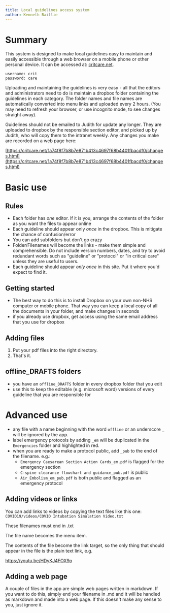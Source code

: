 ```yaml
---
title: Local guidelines access system
author: Kenneth Baillie
---
```


# Summary


This system is designed to make local guidelines easy to maintain and easily accessible through a web browser on a mobile phone or other personal device. It can be accessed at: [critcare.net](https://critcare.net).

```
username: crit
password: care
```

Uploading and maintaining the guidelines is very easy - all that the editors and administrators need to do is maintain a dropbox folder containing the guidelines in each category. The folder names and file names are automatically converted into menu links and uploaded every 2 hours. (You may need to refresh your browser, or use incognito mode, to see changes straight away).

Guidelines should not be emailed to Judith for update any longer. They are uploaded to dropbox by the responsible section editor, and picked up by Judith, who will copy them to the intranet weekly. Any changes you make are recorded on a web page here:

[https://critcare.net/1a74f8f7b8b7e871b413c4697f68b4401fbacdf0/changes.html](https://critcare.net/1a74f8f7b8b7e871b413c4697f68b4401fbacdf0/changes.html)

# Basic use

## Rules

- Each folder has *one* editor. If it is you, arrange the contents of the folder as you want the files to appear online
- Each guideline should appear only *once* in the dropbox. This is mitigate the chance of confusion/error
- You can add subfolders but don't go crazy
- Folder/Filenames will become the links - make them simple and comprehensible. Do not include version numbers, dates, and try to avoid redundant words such as "guideline" or "protocol" or "in critical care" unless they are useful to users.
- Each guideline should appear *only once* in this site. Put it where you'd expect to find it.

## Getting started

- The best way to do this is to install Dropbox on your own non-NHS computer or mobile phone. That way you can keep a local copy of all the documents in your folder, and make changes in seconds
- if you already use dropbox, get access using the same email address that you use for dropbox

## Adding files

1. Put your pdf files into the right directory. 
2. That's it.

## offline_DRAFTS folders

- you have an `offline_DRAFTS` folder in every dropbox folder that you edit
- use this to keep the editable (e.g. microsoft word) versions of every guideline that you are responsible for

# Advanced use

- any file with a name beginning with the word `offline` or an underscore `_` will be ignored by the app.
- label emergency protocols by adding `_em` will be duplicated in the `Emergencies` folder and highlighted in red.
- when you are ready to make a protocol public, add `_pub` to the end of the filename. e.g.:
	- `Emergency Caesarean Section Action Cards_em.pdf` is flagged for the emergency section
	- `C-spine clearance flowchart and guidance_pub.pdf` is public
	- `Air_Embolism_em_pub.pdf` is both public and flagged as an emergency protocol

## Adding videos or links

You can add links to videos by copying the text files like this one: `COVID19/videos/COVID Intubation Simulation Video.txt`

These filenames must end in .txt

The file name becomes the menu item.

The contents of the file become the link target, so the only thing that should appear in the file is the plain text link, e.g.

https://youtu.be/HDyKJ4FOX9o


## Adding a web page

A couple of files in the app are simple web pages written in markdown. If you want to do this, simply end your filename in .md and it will be handled as markdown and made into a web page. If this doesn't make any sense to you, just ignore it.












